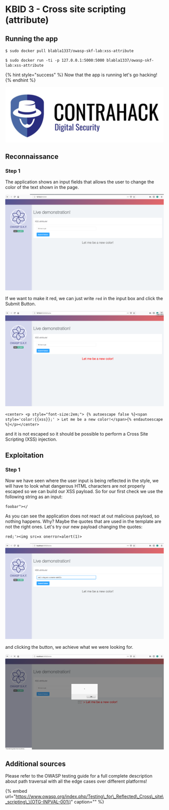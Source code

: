 # KBID 3 - Cross site scripting \(attribute\)

## Running the app

```text
$ sudo docker pull blabla1337/owasp-skf-lab:xss-attribute
```

```text
$ sudo docker run -ti -p 127.0.0.1:5000:5000 blabla1337/owasp-skf-lab:xss-attribute
```

{% hint style="success" %}
Now that the app is running let's go hacking!
{% endhint %}

![Docker image and write-up thanks to ING!](.gitbook/assets/screen-shot-2019-03-04-at-21.33.32.png)

## Reconnaissance

### Step 1

The application shows an input fields that allows the user to change the color of the text shown in the page.

![](.gitbook/assets/xss-attribute-1.png)

If we want to make it red, we can just write `red` in the input box and click the Submit Button.

![](.gitbook/assets/xss-attribute-2.png)

```markup
<center> <p style="font-size:2em;"> {% autoescape false %}<span style='color:{{xss}};' > Let me be a new color!</span>{% endautoescape %}</p></center>
```

and it is not escaped so it should be possible to perform a Cross Site Scripting \(XSS\) injection.

## Exploitation

### Step 1

Now we have seen where the user input is being reflected in the style, we will have to look what dangerous HTML characters are not properly escaped so we can build our XSS payload. So for our first check we use the following string as an input:

```text
foobar"></
```

As you can see the application does not react at out malicious payload, so nothing happens. Why? Maybe the quotes that are used in the template are not the right ones. Let's try our new payload changing the quotes:

```text
red;'><img src=x onerror=alert(1)>
```

![](.gitbook/assets/xss-attribute-3.png)

and clicking the button, we achieve what we were looking for.

![](.gitbook/assets/xss-attribute-4.png)

## Additional sources

Please refer to the OWASP testing guide for a full complete description about path traversal with all the edge cases over different platforms!

{% embed url="https://www.owasp.org/index.php/Testing\_for\_Reflected\_Cross\_site\_scripting\_\(OTG-INPVAL-001\)" caption="" %}

